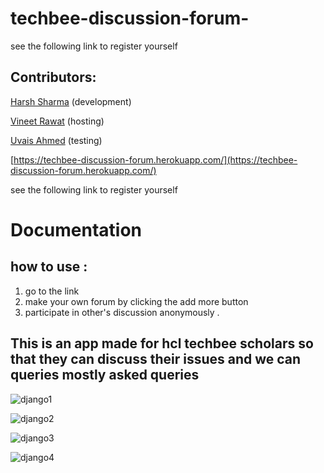 # techbee-discussion-forum-
see the following link to register yourself 


## Contributors:

[Harsh Sharma](https://github.com/harrycodeswhileworldsleeps) (development)

[Vineet Rawat](https://github.com/vineet-codes256) (hosting)

[Uvais Ahmed](https://github.com/uvais2909) (testing)

[https://techbee-discussion-forum.herokuapp.com/](https://techbee-discussion-forum.herokuapp.com/)

see the following link to register yourself 

# Documentation 


## how to use :

1. go to the link 
2. make your own forum by clicking the add more button 
3. participate in other's discussion anonymously . 



## This is an app made for hcl techbee scholars so that they can discuss their issues and we can queries mostly asked queries 

![django1](https://user-images.githubusercontent.com/94862735/164965669-7372dc94-a8a9-43d3-9bd8-02dfe572cd5f.JPG)



![django2](https://user-images.githubusercontent.com/94862735/164965677-4b92dabc-8b7f-48c3-894e-de698b4d79cd.JPG)




![django3](https://user-images.githubusercontent.com/94862735/164965679-4c0483b7-1852-499a-a683-60613cbc580c.JPG)



![django4](https://user-images.githubusercontent.com/94862735/164965686-08bd70e1-d248-4517-8c91-f7b5c3e9cf0a.JPG)



